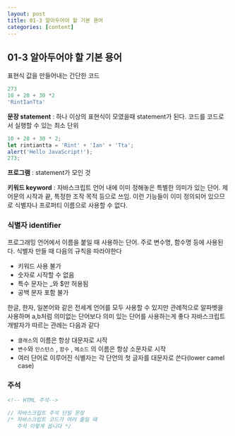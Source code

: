 ```yaml
---
layout: post
title: 01-3 알아두어야 할 기본 용어
categories: [content]
---
```


## 01-3 알아두어야 할 기본 용어


표현식
값을 만들어내는 간단한 코드

```jsx
273
10 + 20 + 30 *2
'RintIanTta'
```

**문장 statement** : 하나 이상의 표현식이 모였을때 statement가 된다. 코드를 코드로서 실행할 수 있는 최소 단위

```jsx
10 + 20 + 30 * 2;
let rintiantta = 'Rint' + 'Ian' + 'Tta';
alert('Hello JavaScript!');
273;
```

**프로그램** : statement가 모인 것

**키워드 keyword** : 자바스크립트 언어 내에 이미 정해놓은 특별한 의미가 있는 단어. 제어문의 시작과 끝, 특정한 조작 목적 등으로 쓰임. 이런 기능들이 이미 정의되어 있으므로 식별자나 프로퍼티 이름으로 사용할 수 없다.

### 식별자 identifier

프로그래밍 언어에서 이름을 붙일 때 사용하는 단어. 주로 변수명, 함수명 등에 사용된다. 식별자 만들 때 다음의 규칙을 따라야한다

- 키워드 사용 불가
- 숫자로 시작할 수 없음
- 특수 문자는 _와 $만 허용됨
- 공백 문자 포함 불가

한글, 한자, 일본어와 같은 전세계 언어를 모두 사용할 수 있지만 관례적으로 알파벳을 사용하며 a,b처럼 의미없는 단어보다 의미 있는 단어를 사용하는게 좋다 자바스크립트 개발자가 따르는 관례는 다음과 같다

- `클래스`의 이름은 항상 대문자로 시작
- `변수`와 `인스턴스` , `함수` , `메소드` 의 이름은 항상 소문자로 시작
- 여러 단어로 이루어진 식별자는 각 단언의 첫 글자를 대문자로 쓴다(lower camel case)

### 주석

```html
<!-- HTML 주석-->
```

```jsx
// 자바스크립트 주석 단일 문장
/* 자바스크립트 코드가 여러 줄일 때
   주석 이렇게 씁니다 */
```

